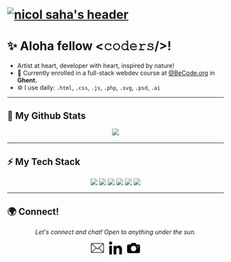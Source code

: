 
# [![nicol saha's header](https://github.com/NicolSaha/NicolSaha/blob/master/header.svg)](https://www.nicolsaha.dev/)

# ✨ Aloha fellow <𝚌𝚘𝚍𝚎𝚛𝚜/>!
- Artist at heart, developer with heart, inspired by nature!
- 🏢 Currently enrolled in a full-stack webdev course at [@BeCode.org](https://github.com/becodeorg) in **Ghent.**
- ⚙️ I use daily: `.html`, `.css`, `.js`, `.php`, `.svg`, `.psd`, `.ai`

---
## 🔭 My Github Stats
<p align = "center">
  <img src = "https://readme-stats-git-opsy9kn7x.vercel.app/api?username=NicolSaha&show_icons=true&theme=vue&line_height=27">
</p>

---

## ⚡ My Tech Stack
<p align = "center">
   <img src="https://img.shields.io/badge/markdown-%23000000.svg?&style=for-the-badge&logo=markdown&logoColor=white"/> 
   <img src="https://img.shields.io/badge/git%20-%23FF9900.svg?&style=for-the-badge&logo=git&logoColor=white"/>
   <img src="https://img.shields.io/badge/visualstudiocode%20-%2300599C.svg?&style=for-the-badge&logo=visual-studio-code&logoColor=white"/>
   <img src="https://img.shields.io/badge/adobe%20-%23F05033.svg?&style=for-the-badge&logo=adobe&logoColor=white"/>
   <img src="https://img.shields.io/badge/tailwindCSS-%231DA1F2.svg?&style=for-the-badge&logo=tailwind-css&logoColor=white"/>
   <img src="https://img.shields.io/badge/-Sass-%23CC6699?&style=for-the-badge&logo=sass&logoColor=white"/>
 </p>

---

## 🌍 Connect!
<p align="center">
  <i>Let's connect and chat! Open to anything under the sun.</i>
</p>
  
  <p align='center'>
    <a href="https://www.nicolsaha.dev"><img width="30px" height="30px" src="email.svg"></a>&nbsp;&nbsp;
    <a href="https://www.linkedin.com/in/nicol-saha-87a35b1a9/"><img width="30px" height="30px" src="linkedin.svg"></a>&nbsp;&nbsp;
    <a href="https://www.footprintsoflove.com"><img width="30px" height="30px" src="photography.svg"></a>
</p>
